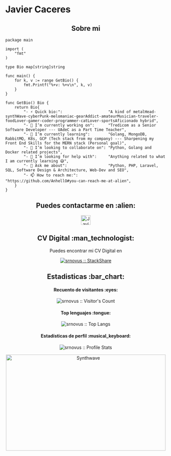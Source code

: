 # Javier Caceres

<h2 align="center">Sobre mi</h2>

```golang
package main

import (
	"fmt"
)

type Bio map[string]string

func main() {
	for k, v := range GetBio() {
		fmt.Printf("%+v: %+v\n", k, v)
	}
}

func GetBio() Bio {
	return Bio{
		"- ⚡ Quick bio:":                    "A kind of metalHead-synthWave-cyberPunk-melomaniac-gearAddict-amateurMusician-traveler-foodLover-gamer-coder-programmer-catLover-sportsAficionado hybrid",
		"- 🔭 I’m currently working on":      "Tredicom as a Senior Software Developer --- UAdeC as a Part Time Teacher",
		"- 🌱 I’m currently learning":        "Golang, MongoDB, RabbitMQ, K8s, GCP (Tech stack from my company) --- Sharpening my Front End Skills for the MERN stack (Personal goal)",
		"- 👯 I’m looking to collaborate on": "Python, Golang and Docker related projects",
		"- 🤔 I’m looking for help with":     "Anything related to what I am currently learning 😅",
		"- 💬 Ask me about":                  "Python, PHP, Laravel, SQL, Software Design & Architecture, Web-Dev and SEO",
		"- 📫 How to reach me:":              "https://github.com/AnhellO#you-can-reach-me-at-alien",
	}
}
```

<h2 align="center">Puedes contactarme en :alien:</h2>

<p align="center">
  <a href="https://github.com/srnovus/">
    <img src="https://www.vectorlogo.zone/logos/github/github-icon.svg" alt="Javier Caceres GitHub Profile" height="30" width="30">
  </a>
</p>

<h2 align="center">CV Digital :man_technologist:</h2>

<p align="center">Puedes encontrar mi CV Digital en</p>
<p align="center">
  <a href="#">
    <img src="http://img.shields.io/badge/tech-stack-0690fa.svg?style=flat" alt="srnovus :: StackShare" />
  </a>
</p>

<h2 align="center">Estadisticas  :bar_chart:</h2>

<h4 align="center">Recuento de visitantes :eyes:</h4>

<p align="center"><img src="https://profile-counter.glitch.me/{AnhellO}/count.svg" alt="srnovus :: Visitor's Count" /></p>

<h4 align="center">Top lenguajes :tongue:</h4>

<p align="center"><img src="https://github-readme-stats.vercel.app/api/top-langs/?username=srnovus&langs_count=10&theme=tokyonight&layout=compact" alt="srnovus :: Top Langs" /></p>

<h4 align="center">Estadísticas de perfil :musical_keyboard:</h4>

<p align="center"><img src="https://github-readme-stats.vercel.app/api?username=srnovus&show_icons=true&theme=synthwave" alt="srnovus :: Profile Stats" /></p>

<p align="center"><img src="https://thumbs.gfycat.com/GoodnaturedFondGaur-size_restricted.gif" alt="Synthwave" height="300" width="500"></p>


